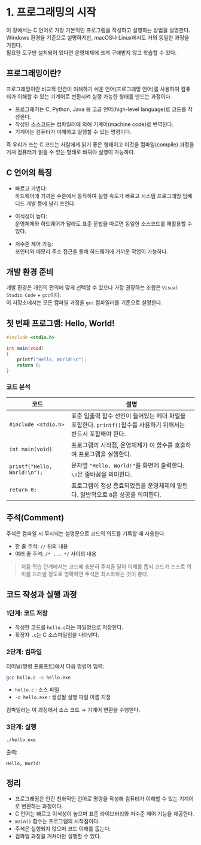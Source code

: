 # 1. 프로그래밍의 시작

이 장에서는 C 언어로 가장 기본적인 프로그램을 작성하고 실행하는 방법을 설명한다.  
Windows 환경을 기준으로 설명하지만, macOS나 Linux에서도 거의 동일한 과정을 거친다.  
필요한 도구만 설치되어 있다면 운영체제에 크게 구애받지 않고 학습할 수 있다.

## 프로그래밍이란?

프로그래밍이란 비교적 인간이 이해하기 쉬운 언어(프로그래밍 언어)를 사용하여 컴퓨터가 이해할 수 있는 기계어로 변환시켜 실행 가능한 형태를 만드는 과정이다.

* 프로그래머는 C, Python, Java 등 고급 언어(high-level language)로 코드를 작성한다.
* 작성된 소스코드는 컴파일러에 의해 기계어(machine code)로 번역된다.
* 기계어는 컴퓨터가 이해하고 실행할 수 있는 명령이다.

즉 우리가 쓰는 C 코드는 사람에게 읽기 좋은 형태이고 이것을 컴파일(compile) 과정을 거쳐 컴퓨터가 읽을 수 있는 형태로 바꿔야 실행이 가능하다.

## C 언어의 특징

* 빠르고 가볍다:  
  하드웨어에 가까운 수준에서 동작하여 실행 속도가 빠르고 시스템 프로그래밍·임베디드 개발 등에 널리 쓰인다.

* 이식성이 높다:  
  운영체제와 하드웨어가 달라도 표준 문법을 따르면 동일한 소스코드를 재활용할 수 있다.

* 저수준 제어 가능:  
  포인터와 메모리 주소 접근을 통해 하드웨어에 가까운 작업이 가능하다.

## 개발 환경 준비

개발 환경은 개인의 편의에 맞게 선택할 수 있으나 가장 권장하는 조합은 `Visual Studio Code` + `gcc`이다.  
이 저장소에서는 모든 컴파일 과정을 `gcc` 컴파일러를 기준으로 설명한다.

## 첫 번째 프로그램: Hello, World!

```c
#include <stdio.h>

int main(void)
{
    printf("Hello, World!\n");
    return 0;
}
```

### 코드 분석

| 코드                         | 설명                                                                                                            |
| ---------------------------- | --------------------------------------------------------------------------------------------------------------- |
| `#include <stdio.h>`         | 표준 입출력 함수 선언이 들어있는 헤더 파일을 포함한다. `printf()`함수를 사용하기 위해서는 반드시 포함해야 한다. |
| `int main(void)`             | 프로그램의 시작점, 운영체제가 이 함수를 호출하여 프로그램을 실행한다.                                           |
| `printf("Hello, World!\n");` | 문자열 `"Hello, World!"`를 화면에 출력한다. `\n`은 줄바꿈을 의미한다.                                           |
| `return 0;`                  | 프로그램이 정상 종료되었음을 운영체제에 알린다. 일반적으로 `0`은 성공을 의미한다.                               |

## 주석(Comment)

주석은 컴파일 시 무시되는 설명문으로 코드의 의도를 기록할 때 사용한다.

* 한 줄 주석: `//` 뒤의 내용
* 여러 줄 주석: `/* ... */` 사이의 내용

> 처음 학습 단계에서는 코드에 충분히 주석을 달아 이해를 돕되 코드가 스스로 의미를 드러낼 정도로 명확하면 주석은 최소화하는 것이 좋다.

## 코드 작성과 실행 과정

### 1단계: 코드 저장

- 작성한 코드를 `hello.c`라는 파일명으로 저장한다.
- 확장자 `.c`는 C 소스파일임을 나타낸다.

### 2단계: 컴파일

터미널(명령 프롬프트)에서 다음 명령어 입력:

```bash
gcc hello.c -o hello.exe
```

* `hello.c` : 소스 파일
* `-o hello.exe` : 생성될 실행 파일 이름 지정

컴파일러는 이 과정에서 소스 코드 → 기계어 변환을 수행한다.

### 3단계: 실행

```bash
./hello.exe
```

출력:

```
Hello, World!
```

## 정리

* 프로그래밍은 인간 친화적인 언어로 명령을 작성해 컴퓨터가 이해할 수 있는 기계어로 변환하는 과정이다.
* C 언어는 빠르고 이식성이 높으며 표준 라이브러리와 저수준 제어 기능을 제공한다.
* `main()` 함수는 프로그램의 시작점이다.
* 주석은 실행되지 않으며 코드 이해를 돕는다.
* 컴파일 과정을 거쳐야만 실행할 수 있다.
